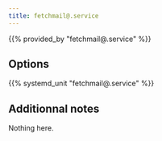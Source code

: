 ```yaml
---
title: fetchmail@.service
---
```


{{% provided_by "fetchmail@.service" %}}

## Options

{{% systemd_unit "fetchmail@.service" %}}

## Additionnal notes

Nothing here.